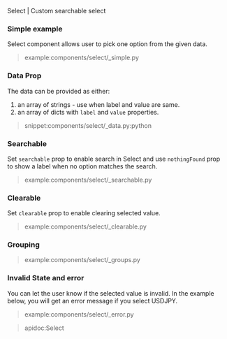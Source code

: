 Select | Custom searchable select

### Simple example

Select component allows user to pick one option from the given data.

> example:components/select/_simple.py

### Data Prop

The data can be provided as either:
1. an array of strings - use when label and value are same.
2. an array of dicts with `label` and `value` properties.

> snippet:components/select/_data.py:python

### Searchable

Set `searchable` prop to enable search in Select and use `nothingFound` prop to show a label when no option matches the search.

> example:components/select/_searchable.py

### Clearable

Set `clearable` prop to enable clearing selected value.

> example:components/select/_clearable.py

### Grouping

> example:components/select/_groups.py

### Invalid State and error

You can let the user know if the selected value is invalid. In the example below, you will get an error message if you select USDJPY.

> example:components/select/_error.py

> apidoc:Select
